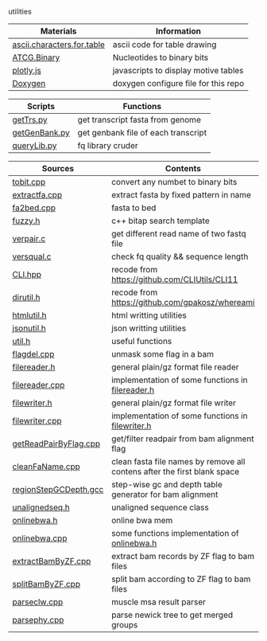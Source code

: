 utilities

|Materials|Information
|---------|-----------
|[ascii.characters.for.table](./ascii.characters.for.table)|ascii code for table drawing
|[ATCG.Binary](./ATCG.Binary)|Nucleotides to binary bits
|[plotly.js](./plotly.js)|javascripts to display motive tables
|[Doxygen](./Doxygen)|doxygen configure file for this repo

|Scripts|Functions
|-------|---------
|[getTrs.py](./getTrs.py)|get transcript fasta from genome
|[getGenBank.py](./getGenBank.py)|get genbank file of each transcript
|[queryLib.py](./queryLib.py)|fq library cruder|  

|Sources|Contents
|----|-----------
|[tobit.cpp](./tbit.cpp)|convert any numbet to binary bits
|[extractfa.cpp](./extractfa.cpp)|extract fasta by fixed pattern in name
|[fa2bed.cpp](./fa2bed.cpp)|fasta to bed
|[fuzzy.h](./fuzzy.h)|c++ bitap search template
|[verpair.c](./verpair.c)|get different read name of two fastq file
|[versqual.c](./versqual.c)|check fq quality && sequence length
|[CLI.hpp](./CLI.hpp)|recode from https://github.com/CLIUtils/CLI11
|[dirutil.h](./dirutil.h)|recode from https://github.com/gpakosz/whereami
|[htmlutil.h](./htmlutil.h)|html writting utilities
|[jsonutil.h](./jsonutil.h)|json writting utilities
|[util.h](./util.h)|useful functions
|[flagdel.cpp](./flagdel.cpp)|unmask some flag in a bam
|[filereader.h](./filereader.h)|general plain/gz format file reader
|[filereader.cpp](./filereader.cpp)|implementation of some functions in [filereader.h](./filereader.h)
|[filewriter.h](./filewriter.h)|general plain/gz format file writer
|[filewriter.cpp](./filewriter.cpp)|implementation of some functions in [filewriter.h](./filewriter.h)
|[getReadPairByFlag.cpp](./getReadPairByFlag.cpp)|get/filter readpair from bam alignment flag
|[cleanFaName.cpp](./cleanFaName.cpp)|clean fasta file names by remove all contens after the first blank space
|[regionStepGCDepth.gcc](./regionStepGCDepth.gcc)|step-wise gc and depth table generator for bam alignment
|[unalignedseq.h](./unalignedseq.h)|unaligned sequence class 
|[onlinebwa.h](./onlinebwa.h)|online bwa mem
|[onlinebwa.cpp](./onlinebwa.cpp)|some functions implementation of [onlinebwa.h](./onlinebwa.h)
|[extractBamByZF.cpp](./extractBamByZF.cpp)|extract bam records by ZF flag to bam files
|[splitBamByZF.cpp](./splitBamByZF.cpp)|split bam according to ZF flag to bam files
|[parseclw.cpp](./parseclw.cpp)|muscle msa result parser
|[ parsephy.cpp](./parsephy.cpp)|parse newick tree to get merged groups
